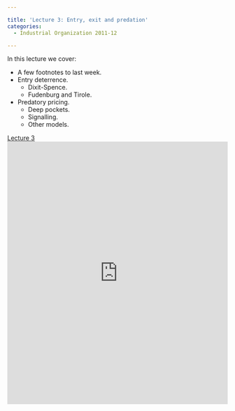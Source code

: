 ```yaml
---

title: 'Lecture 3: Entry, exit and predation'
categories:
  - Industrial Organization 2011-12

---
```

In this lecture we cover:
  * A few footnotes to last week.
  * Entry deterrence. 
    * Dixit-Spence.
    * Fudenburg and Tirole.
  * Predatory pricing. 
    * Deep pockets.
    * Signalling.
    * Other models.

<a title="View Lecture 3 on Scribd" href="https://www.scribd.com/doc/69744027/Lecture-3" >Lecture 3</a><iframe src="https://www.scribd.com/embeds/69744027/content?start_page=1&view_mode=slideshow&access_key=key-27g0z2i05aqjhyucld4o" data-auto-height="true" data-aspect-ratio="1.33333333333333" scrolling="no" width="100%" height="600" frameborder="0"></iframe>